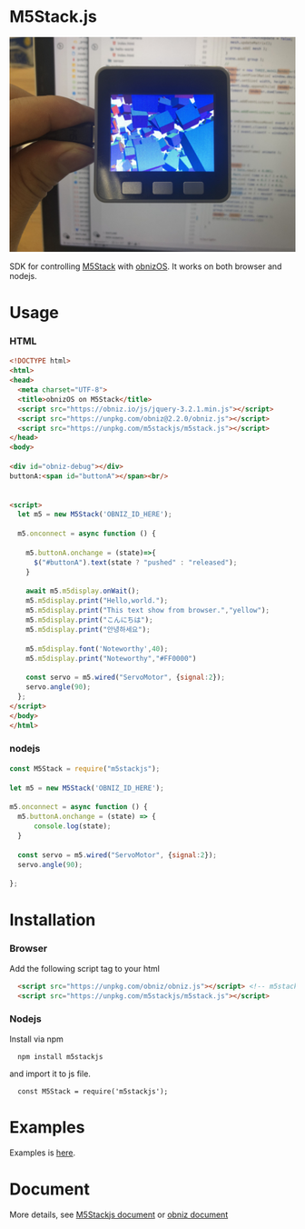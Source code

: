 # M5Stack.js


![3d cubes](examples/html/display/3d-cubes/3d-cubes.JPG)

SDK for controlling [M5Stack](https://m5stack.com/) with [obnizOS](https://obniz.io).
It works on both browser and nodejs.


# Usage

### HTML

```html
<!DOCTYPE html>
<html>
<head>
  <meta charset="UTF-8">
  <title>obnizOS on M5Stack</title>
  <script src="https://obniz.io/js/jquery-3.2.1.min.js"></script>
  <script src="https://unpkg.com/obniz@2.2.0/obniz.js"></script>
  <script src="https://unpkg.com/m5stackjs/m5stack.js"></script>
</head>
<body>

<div id="obniz-debug"></div>
buttonA:<span id="buttonA"></span><br/>


<script>
  let m5 = new M5Stack('OBNIZ_ID_HERE');

  m5.onconnect = async function () {

    m5.buttonA.onchange = (state)=>{
      $("#buttonA").text(state ? "pushed" : "released");
    }

    await m5.m5display.onWait();
    m5.m5display.print("Hello,world.");
    m5.m5display.print("This text show from browser.","yellow");
    m5.m5display.print("こんにちは");
    m5.m5display.print("안녕하세요");

    m5.m5display.font('Noteworthy',40);
    m5.m5display.print("Noteworthy","#FF0000")

	const servo = m5.wired("ServoMotor", {signal:2});
	servo.angle(90);
  };
</script>
</body>
</html>
```


### nodejs

```javascript
const M5Stack = require("m5stackjs");

let m5 = new M5Stack('OBNIZ_ID_HERE');

m5.onconnect = async function () {
  m5.buttonA.onchange = (state) => {
      console.log(state);
  }
  
  const servo = m5.wired("ServoMotor", {signal:2});
  servo.angle(90);

};

```

# Installation

### Browser
Add the following script tag to your html

```html
  <script src="https://unpkg.com/obniz/obniz.js"></script> <!-- m5stack.js use obniz.js.  load obniz.js before m5stack.js -->
  <script src="https://unpkg.com/m5stackjs/m5stack.js"></script>
```

### Nodejs
Install via npm

```
  npm install m5stackjs
```

and import it to js file.

```nodejs
  const M5Stack = require('m5stackjs');
```


# Examples

Examples is [here](/examples).

# Document
More details, see [M5Stackjs document](https://obniz.github.io/m5stackjs/classes/_src_m5stack_.m5stack.html) or [obniz document](https://obniz.io/doc/root)